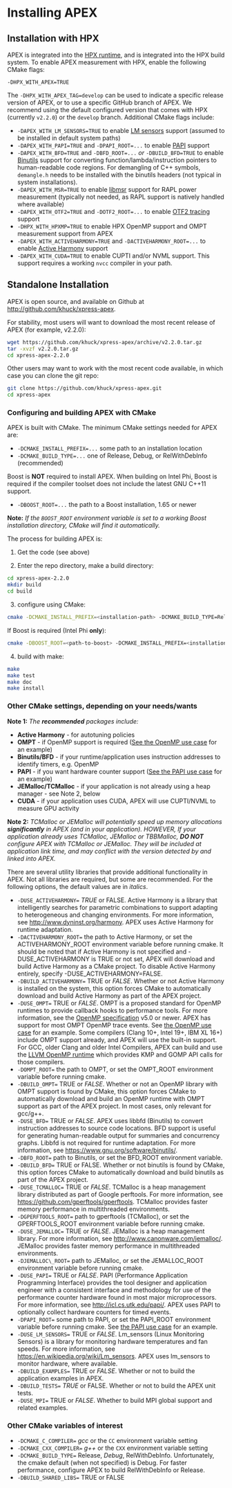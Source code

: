 # Installing APEX

## Installation with HPX

APEX is integrated into the [HPX runtime](https://hpx.stellar-group.org), and is integrated into the HPX build system.  To enable APEX measurement with HPX, enable the following CMake flags:

```
-DHPX_WITH_APEX=TRUE
```

The `-DHPX_WITH_APEX_TAG=develop` can be used to indicate a specific release version of APEX, or to use a specific GitHub branch of APEX.  We recommend using the default configured version that comes with HPX (currently `v2.2.0`) or the `develop` branch.  Additional CMake flags include:

* `-DAPEX_WITH_LM_SENSORS=TRUE` to enable [LM sensors](https://hwmon.wiki.kernel.org/lm_sensors) support (assumed to be installed in default system paths)
* `-DAPEX_WITH_PAPI=TRUE` and `-DPAPI_ROOT=...` to enable [PAPI](https://icl.utk.edu/papi/) support
* `-DAPEX_WITH_BFD=TRUE` and `-DBFD_ROOT=...` *or* `-DBUILD_BFD=TRUE` to enable [Binutils](https://www.gnu.org/software/binutils/) support for converting function/lambda/instruction pointers to human-readable code regions.  For demangling of C++ symbols, `demangle.h` needs to be installed with the binutils headers (not typical in system installations).
* `-DAPEX_WITH_MSR=TRUE` to enable [libmsr](https://github.com/LLNL/libmsr) support for RAPL power measurement (typically not needed, as RAPL support is natively handled where available)
* `-DAPEX_WITH_OTF2=TRUE` and `-DOTF2_ROOT=...` to enable [OTF2 tracing](https://www.vi-hps.org/projects/score-p/index.html) support
* `-DHPX_WITH_HPXMP=TRUE` to enable HPX OpenMP support and OMPT measurement support from APEX
* `-DAPEX_WITH_ACTIVEHARMONY=TRUE` and `-DACTIVEHARMONY_ROOT=...` to enable [Active Harmony](https://www.dyninst.org/harmony) support
* `-DAPEX_WITH_CUDA=TRUE` to enable CUPTI and/or NVML support.  This support requires a working `nvcc` compiler in your path.

## Standalone Installation

APEX is open source, and available on Github at <http://github.com/khuck/xpress-apex>.

For stability, most users will want to download the most recent release of APEX (for example, v2.2.0):

```bash
wget https://github.com/khuck/xpress-apex/archive/v2.2.0.tar.gz
tar -xvzf v2.2.0.tar.gz
cd xpress-apex-2.2.0
```

Other users may want to work with the most recent code available, in which case you can clone the git repo:

```bash
git clone https://github.com/khuck/xpress-apex.git
cd xpress-apex
```

### Configuring and building APEX with CMake

APEX is built with CMake. The minimum CMake settings needed for APEX are:

* `-DCMAKE_INSTALL_PREFIX=...` some path to an installation location
* `-DCMAKE_BUILD_TYPE=...` one of Release, Debug, or RelWithDebInfo (recommended)

Boost is **NOT** required to install APEX.  When building on Intel Phi, Boost is required if the compiler toolset does not include the latest GNU C++11 support.

* `-DBOOST_ROOT=...` the path to a Boost installation, 1.65 or newer

**Note:** *If the `BOOST_ROOT` environment variable is set to a working Boost installation directory, CMake will find it automatically.*

The process for building APEX is:

1) Get the code (see above)

2) Enter the repo directory, make a build directory:

```bash
cd xpress-apex-2.2.0
mkdir build
cd build
```

3) configure using CMake:

```bash
cmake -DCMAKE_INSTALL_PREFIX=<installation-path> -DCMAKE_BUILD_TYPE=RelWithDebInfo ..
```

If Boost is required (Intel Phi **only**):

```bash
cmake -DBOOST_ROOT=<path-to-boost> -DCMAKE_INSTALL_PREFIX=<installation-path> -DCMAKE_BUILD_TYPE=RelWithDebInfo ..
```

4) build with make:

```bash
make
make test
make doc
make install
```

### Other CMake settings, depending on your needs/wants

**Note 1:** *The **recommended** packages include:*

* **Active Harmony** - for autotuning policies
* **OMPT** - if OpenMP support is required ([See the OpenMP use case](usecases.md#openmp-example) for an example)
* **Binutils/BFD** - if your runtime/application uses instruction addresses to identify timers, e.g. OpenMP
* **PAPI** - if you want hardware counter support ([See the PAPI use case](usecases.md#with-papi) for an example)
* **JEMalloc/TCMalloc** - if your application is not already using a heap manager - see Note 2, below
* **CUDA** - if your application uses CUDA, APEX will use CUPTI/NVML to measure GPU activity

**Note 2:** *TCMalloc or JEMalloc will potentially speed up memory allocations **significantly** in APEX (and in your application). HOWEVER, If your application already uses TCMalloc, JEMalloc or TBBMalloc, **DO NOT** configure APEX with TCMalloc or JEMalloc. They will be included at application link time, and may conflict with the version detected by and linked into APEX.*

There are several utility libraries that provide additional functionality in APEX. Not all libraries are required, but some are recommended.  For the following options, the default values are in *italics*.

* `-DUSE_ACTIVEHARMONY=`
  *TRUE* or FALSE.  Active Harmony is a library that intelligently searches for parametric combinations to support adapting to heterogeneous and changing environments.  For more information, see <http://www.dyninst.org/harmony>.  APEX uses Active Harmony for runtime adaptation.
* `-DACTIVEHARMONY_ROOT=`
  the path to Active Harmony, or set the ACTIVEHARMONY_ROOT environment variable before running cmake.  It should be noted that if Active Harmony is not specified and -DUSE_ACTIVEHARMONY is TRUE or not set, APEX will download and build Active Harmony as a CMake project. To disable Active Harmony entirely, specify -DUSE_ACTIVEHARMONY=FALSE.
* `-DBUILD_ACTIVEHARMONY=`
  TRUE or *FALSE*.  Whether or not Active Harmony is installed on the system, this option forces CMake to automatically download and build Active Harmony as part of the APEX project.
* `-DUSE_OMPT=`
  TRUE or *FALSE*.  OMPT is a proposed standard for OpenMP runtimes to provide callback hooks to performance tools. For more information, see the [OpenMP specification](https://www.openmp.org/specifications/) v5.0 or newer.  APEX has support for most OMPT OpenMP trace events. See [the OpenMP use case](usecases.md#openmp-example) for an example.  Some compilers (Clang 10+, Intel 19+, IBM XL 16+) include OMPT support already, and APEX will use the built-in support.  For GCC, older Clang and older Intel Compilers, APEX can build and use the [LLVM OpenMP runtime](https://github.com/llvm-mirror/openmp) which provides KMP and GOMP API calls for those compilers.
* `-DOMPT_ROOT=`
  the path to OMPT, or set the OMPT_ROOT environment variable before running cmake.
* `-DBUILD_OMPT=`
  TRUE or *FALSE*. Whether or not an OpenMP library with OMPT support is found by CMake, this option forces CMake to automatically download and build an OpenMP runtime with OMPT support as part of the APEX project.  In most cases, only relevant for gcc/g++.
* `-DUSE_BFD=`
  TRUE or *FALSE*.  APEX uses libbfd (Binutils) to convert instruction addresses to source code locations. BFD support is useful for generating human-readable output for summaries and concurrency graphs. Libbfd is not required for runtime adaptation.  For more information, see <https://www.gnu.org/software/binutils/>.
* `-DBFD_ROOT=`
  path to Binutils, or set the BFD_ROOT environment variable.
* `-DBUILD_BFD=`
  TRUE or FALSE.  Whether or not binutils is found by CMake, this option forces CMake to automatically download and build binutils as part of the APEX project.
* `-DUSE_TCMALLOC=`
  TRUE or *FALSE*.  TCMalloc is a heap management library distributed as part of Google perftools. For more information, see <https://github.com/gperftools/gperftools>.  TCMalloc provides faster memory performance in multithreaded environments.
* `-DGPERFTOOLS_ROOT=`
  path to gperftools (TCMalloc), or set the GPERFTOOLS_ROOT environment variable before running cmake.
* `-DUSE_JEMALLOC=`
  TRUE or *FALSE*.  JEMalloc is a heap management library.  For more information, see <http://www.canonware.com/jemalloc/>.  JEMalloc provides faster memory performance in multithreaded environments.
* `-DJEMALLOC\_ROOT=`
  path to JEMalloc, or set the JEMALLOC_ROOT environment variable before running cmake.
* `-DUSE_PAPI=`
  TRUE or *FALSE*.  PAPI (Performance Application Programming Interface) provides the tool designer and application engineer with a consistent interface and methodology for use of the performance counter hardware found in most major microprocessors.  For more information, see <http://icl.cs.utk.edu/papi/>.  APEX uses PAPI to optionally collect hardware counters for timed events.
* `-DPAPI_ROOT=`
  some path to PAPI, or set the PAPI_ROOT environment variable before running cmake. See [the PAPI use case](usecases.md#papi-example) for an example.
* `-DUSE_LM_SENSORS=`
  TRUE or *FALSE*. Lm\_sensors (Linux Monitoring Sensors) is a library for monitoring hardware temperatures and fan speeds. For more information, see <https://en.wikipedia.org/wiki/Lm_sensors>.  APEX uses lm\_sensors to monitor hardware, where available.
* `-DBUILD_EXAMPLES=`
  TRUE or *FALSE*. Whether or not to build the application examples in APEX.
* `-DBUILD_TESTS=`
  *TRUE* or FALSE. Whether or not to build the APEX unit tests.
* `-DUSE_MPI=`
  TRUE or *FALSE*. Whether to build MPI global support and related examples.

### Other CMake variables of interest

* `-DCMAKE_C_COMPILER=`
  *gcc* or the `CC` environment variable setting
* `-DCMAKE_CXX_COMPILER=`
  *g++* or the `CXX` environment variable setting
* `-DCMAKE_BUILD_TYPE=`
  Release, *Debug*, RelWithDebInfo. Unfortunately, the cmake default (when not specified) is Debug. For faster performance, configure APEX to build RelWithDebInfo or Release.
* `-DBUILD_SHARED_LIBS=`
  TRUE or FALSE
